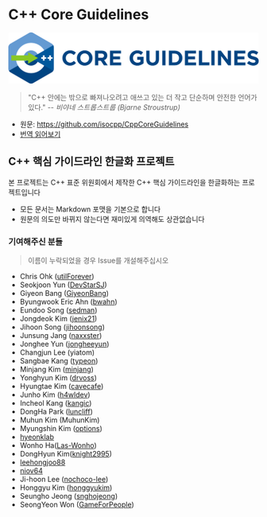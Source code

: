 # C++ Core Guidelines
![Guideline Logo](./images/cpp_core_guidelines_logo_text.png)

> "C++ 안에는 밖으로 빠져나오려고 애쓰고 있는 더 작고 단순하며 안전한 언어가 있다."
> -- _비야네 스트롭스트룹 (Bjarne Stroustrup)_

* 원문: https://github.com/isocpp/CppCoreGuidelines
* [번역 읽어보기](./sections)

## C++ 핵심 가이드라인 한글화 프로젝트

본 프로젝트는 C++ 표준 위원회에서 제작한 C++ 핵심 가이드라인을 한글화하는 프로젝트입니다

* 모든 문서는 Markdown 포맷을 기본으로 합니다
* 원문의 의도만 바뀌지 않는다면 재미있게 의역해도 상관없습니다

### 기여해주신 분들

> 이름이 누락되었을 경우 Issue를 개설해주십시오

* Chris Ohk ([utilForever](https://github.com/utilForever))
* Seokjoon Yun ([DevStarSJ](https://github.com/DevStarSJ))
* Giyeon Bang ([GiyeonBang](https://github.com/GiyeonBang))
* Byungwook Eric Ahn ([bwahn](https://github.com/bwahn))
* Eundoo Song ([sedman](https://github.com/sedman))
* Jongdeok Kim ([jenix21](https://github.com/jenix21))
* Jihoon Song ([jihoonsong](https://github.com/jihoonsong))
* Junsung Jang ([naxxster](https://github.com/naxxster))
* Jonghee Yun ([jongheeyun](https://github.com/jongheeyun))
* Changjun Lee (yiatom)
* Sangbae Kang ([typeon](https://github.com/typeon))
* Minjang Kim ([minjang](https://github.com/minjang))
* Yonghyun Kim ([drvoss](https://github.com/drvoss))
* Hyungtae Kim ([cavecafe](https://github.com/cavecafe))
* Junho Kim ([h4wldev](https://github.com/h4wldev))
* Incheol Kang ([kangic](https://github.com/kangic))
* DongHa Park ([luncliff](https://github.com/luncliff))
* Muhun Kim (MuhunKim)
* Myungshin Kim ([options](https://github.com/options))
* [hyeonklab](https://github.com/hyeonklab)
* Wonho Ha([Las-Wonho](https://github.com/Las-Wonho))
* DongHyun Kim([knight2995](https://github.com/knight2995))
* [leehongjoo88](https://github.com/leehongjoo88)
* [niov64](https://github.com/niov64)
* Ji-hoon Lee ([nochoco-lee](https://github.com/nochoco-lee))
* Honggyu Kim ([honggyukim](https://github.com/honggyukim))
* Seungho Jeong ([snghojeong](https://github.com/snghojeong))
* SeongYeon Won ([GameForPeople](https://github.com/GameForPeople))
